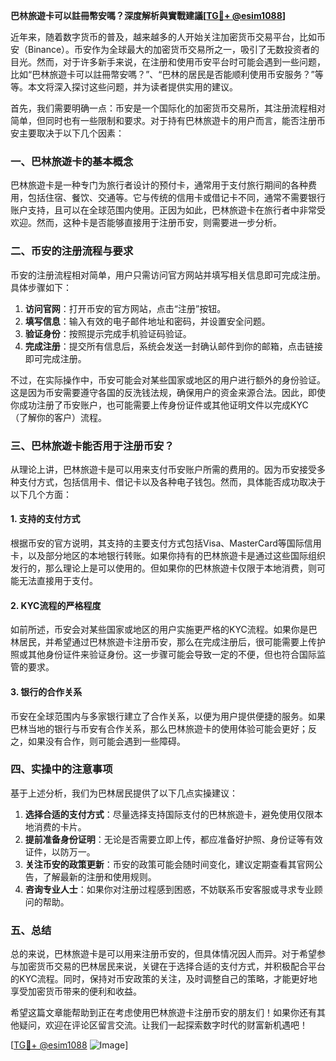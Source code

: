 **巴林旅遊卡可以註冊幣安嗎？深度解析與實戰建議[[TG💪+ @esim1088](https://t.me/s/esim1088)]**

近年来，随着数字货币的普及，越来越多的人开始关注加密货币交易平台，比如币安（Binance）。币安作为全球最大的加密货币交易所之一，吸引了无数投资者的目光。然而，对于许多新手来说，在注册和使用币安平台时可能会遇到一些问题，比如“巴林旅遊卡可以註冊幣安嗎？”、“巴林的居民是否能顺利使用币安服务？”等等。本文将深入探讨这些问题，并为读者提供实用的建议。

首先，我们需要明确一点：币安是一个国际化的加密货币交易所，其注册流程相对简单，但同时也有一些限制和要求。对于持有巴林旅遊卡的用户而言，能否注册币安主要取决于以下几个因素：

### 一、巴林旅遊卡的基本概念

巴林旅遊卡是一种专门为旅行者设计的预付卡，通常用于支付旅行期间的各种费用，包括住宿、餐饮、交通等。它与传统的信用卡或借记卡不同，通常不需要银行账户支持，且可以在全球范围内使用。正因为如此，巴林旅遊卡在旅行者中非常受欢迎。然而，这种卡是否能够直接用于注册币安，则需要进一步分析。

### 二、币安的注册流程与要求

币安的注册流程相对简单，用户只需访问官方网站并填写相关信息即可完成注册。具体步骤如下：

1. **访问官网**：打开币安的官方网站，点击“注册”按钮。
2. **填写信息**：输入有效的电子邮件地址和密码，并设置安全问题。
3. **验证身份**：按照提示完成手机验证码验证。
4. **完成注册**：提交所有信息后，系统会发送一封确认邮件到你的邮箱，点击链接即可完成注册。

不过，在实际操作中，币安可能会对某些国家或地区的用户进行额外的身份验证。这是因为币安需要遵守各国的反洗钱法规，确保用户的资金来源合法。因此，即使你成功注册了币安账户，也可能需要上传身份证件或其他证明文件以完成KYC（了解你的客户）流程。

### 三、巴林旅遊卡能否用于注册币安？

从理论上讲，巴林旅遊卡是可以用来支付币安账户所需的费用的。因为币安接受多种支付方式，包括信用卡、借记卡以及各种电子钱包。然而，具体能否成功取决于以下几个方面：

#### 1. 支持的支付方式

根据币安的官方说明，其支持的主要支付方式包括Visa、MasterCard等国际信用卡，以及部分地区的本地银行转账。如果你持有的巴林旅遊卡是通过这些国际组织发行的，那么理论上是可以使用的。但如果你的巴林旅遊卡仅限于本地消费，则可能无法直接用于支付。

#### 2. KYC流程的严格程度

如前所述，币安会对某些国家或地区的用户实施更严格的KYC流程。如果你是巴林居民，并希望通过巴林旅遊卡注册币安，那么在完成注册后，很可能需要上传护照或其他身份证件来验证身份。这一步骤可能会导致一定的不便，但也符合国际监管的要求。

#### 3. 银行的合作关系

币安在全球范围内与多家银行建立了合作关系，以便为用户提供便捷的服务。如果巴林当地的银行与币安有合作关系，那么巴林旅遊卡的使用体验可能会更好；反之，如果没有合作，则可能会遇到一些障碍。

### 四、实操中的注意事项

基于上述分析，我们为巴林居民提供了以下几点实操建议：

1. **选择合适的支付方式**：尽量选择支持国际支付的巴林旅遊卡，避免使用仅限本地消费的卡片。
2. **提前准备身份证明**：无论是否需要立即上传，都应准备好护照、身份证等有效证件，以防万一。
3. **关注币安的政策更新**：币安的政策可能会随时间变化，建议定期查看其官网公告，了解最新的注册和使用规则。
4. **咨询专业人士**：如果你对注册过程感到困惑，不妨联系币安客服或寻求专业顾问的帮助。

### 五、总结

总的来说，巴林旅遊卡是可以用来注册币安的，但具体情况因人而异。对于希望参与加密货币交易的巴林居民来说，关键在于选择合适的支付方式，并积极配合平台的KYC流程。同时，保持对币安政策的关注，及时调整自己的策略，才能更好地享受加密货币带来的便利和收益。

希望这篇文章能帮助到正在考虑使用巴林旅遊卡注册币安的朋友们！如果你还有其他疑问，欢迎在评论区留言交流。让我们一起探索数字时代的财富新机遇吧！

[[TG💪+ @esim1088](https://t.me/s/esim1088) ![Image](https://i.postimg.cc/4NQfJmqS/Snipaste-2025-05-13-00-14-12.png)]